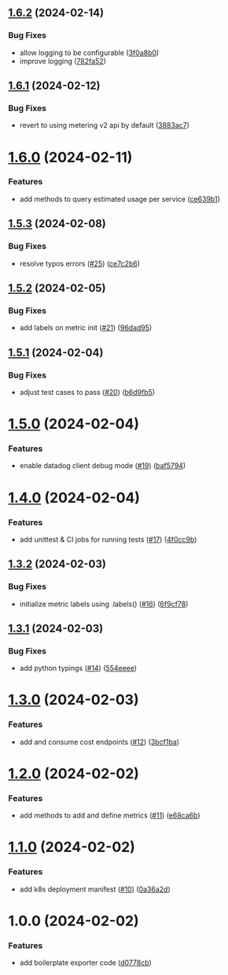 ## [1.6.2](https://github.com/Ebaneck/datadog-cost-exporter/compare/v1.6.1...v1.6.2) (2024-02-14)


### Bug Fixes

* allow logging to be configurable ([3f0a8b0](https://github.com/Ebaneck/datadog-cost-exporter/commit/3f0a8b06127159d99a4542fa77ac79558eed3dd2))
* improve logging ([782fa52](https://github.com/Ebaneck/datadog-cost-exporter/commit/782fa524ef0fdbfadec17e08b7c347e8bfebb749))

## [1.6.1](https://github.com/Ebaneck/datadog-cost-exporter/compare/v1.6.0...v1.6.1) (2024-02-12)


### Bug Fixes

* revert to using metering v2 api by default ([3883ac7](https://github.com/Ebaneck/datadog-cost-exporter/commit/3883ac7fb3d069b931bfbe53ffd500ec58337e8f))

# [1.6.0](https://github.com/Ebaneck/datadog-cost-exporter/compare/v1.5.3...v1.6.0) (2024-02-11)


### Features

* add methods to query estimated usage per service ([ce639b1](https://github.com/Ebaneck/datadog-cost-exporter/commit/ce639b1bd6a6cecf5749e91e0944be4ce5033080))

## [1.5.3](https://github.com/Ebaneck/datadog-cost-exporter/compare/v1.5.2...v1.5.3) (2024-02-08)


### Bug Fixes

* resolve typos errors ([#25](https://github.com/Ebaneck/datadog-cost-exporter/issues/25)) ([ce7c2b6](https://github.com/Ebaneck/datadog-cost-exporter/commit/ce7c2b6856671197201e7ed6fcd192bcc4b2c234))

## [1.5.2](https://github.com/Ebaneck/datadog-cost-exporter/compare/v1.5.1...v1.5.2) (2024-02-05)


### Bug Fixes

* add labels on metric init ([#21](https://github.com/Ebaneck/datadog-cost-exporter/issues/21)) ([96dad95](https://github.com/Ebaneck/datadog-cost-exporter/commit/96dad957090ef3570fce0586fcca22330c927368))

## [1.5.1](https://github.com/Ebaneck/datadog-cost-exporter/compare/v1.5.0...v1.5.1) (2024-02-04)


### Bug Fixes

* adjust test cases to pass ([#20](https://github.com/Ebaneck/datadog-cost-exporter/issues/20)) ([b6d9fb5](https://github.com/Ebaneck/datadog-cost-exporter/commit/b6d9fb585b759af01b95197fee825b10c3384707))

# [1.5.0](https://github.com/Ebaneck/datadog-cost-exporter/compare/v1.4.0...v1.5.0) (2024-02-04)


### Features

* enable datadog client debug mode ([#19](https://github.com/Ebaneck/datadog-cost-exporter/issues/19)) ([baf5794](https://github.com/Ebaneck/datadog-cost-exporter/commit/baf57940ac6c0883ce2abcd01f25952d40a575db))

# [1.4.0](https://github.com/Ebaneck/datadog-cost-exporter/compare/v1.3.2...v1.4.0) (2024-02-04)


### Features

* add unittest & CI jobs for running tests ([#17](https://github.com/Ebaneck/datadog-cost-exporter/issues/17)) ([4f0cc9b](https://github.com/Ebaneck/datadog-cost-exporter/commit/4f0cc9bd4c13a3eb3500faad91c2c208f9a4e817))

## [1.3.2](https://github.com/Ebaneck/datadog-cost-exporter/compare/v1.3.1...v1.3.2) (2024-02-03)


### Bug Fixes

* initialize metric labels using .labels() ([#16](https://github.com/Ebaneck/datadog-cost-exporter/issues/16)) ([6f9cf78](https://github.com/Ebaneck/datadog-cost-exporter/commit/6f9cf78581cbb1578c3a52b56841bd00a706a280))

## [1.3.1](https://github.com/Ebaneck/datadog-cost-exporter/compare/v1.3.0...v1.3.1) (2024-02-03)


### Bug Fixes

* add python typings ([#14](https://github.com/Ebaneck/datadog-cost-exporter/issues/14)) ([554eeee](https://github.com/Ebaneck/datadog-cost-exporter/commit/554eeeebc2a5a7929aaf620ae487c7c9b9f4b7fa))

# [1.3.0](https://github.com/Ebaneck/datadog-cost-exporter/compare/v1.2.0...v1.3.0) (2024-02-03)


### Features

* add and consume cost endpoints ([#12](https://github.com/Ebaneck/datadog-cost-exporter/issues/12)) ([3bcf1ba](https://github.com/Ebaneck/datadog-cost-exporter/commit/3bcf1bad8f3a823eec2d30be1bc71e0ac16da6fe))

# [1.2.0](https://github.com/Ebaneck/datadog-cost-exporter/compare/v1.1.0...v1.2.0) (2024-02-02)


### Features

* add methods to add and define metrics ([#11](https://github.com/Ebaneck/datadog-cost-exporter/issues/11)) ([e68ca6b](https://github.com/Ebaneck/datadog-cost-exporter/commit/e68ca6b217fd7f3bdc3500a0b0fae63774fd62b4))

# [1.1.0](https://github.com/Ebaneck/datadog-cost-exporter/compare/v1.0.0...v1.1.0) (2024-02-02)


### Features

* add k8s deployment manifest ([#10](https://github.com/Ebaneck/datadog-cost-exporter/issues/10)) ([0a36a2d](https://github.com/Ebaneck/datadog-cost-exporter/commit/0a36a2d619f4016ea7ee90f152d2490f10824004))

# 1.0.0 (2024-02-02)


### Features

* add boilerplate exporter code ([d0778cb](https://github.com/Ebaneck/datadog-cost-exporter/commit/d0778cb01c08f62abbd5ed8d9e4e6279d0086573))
